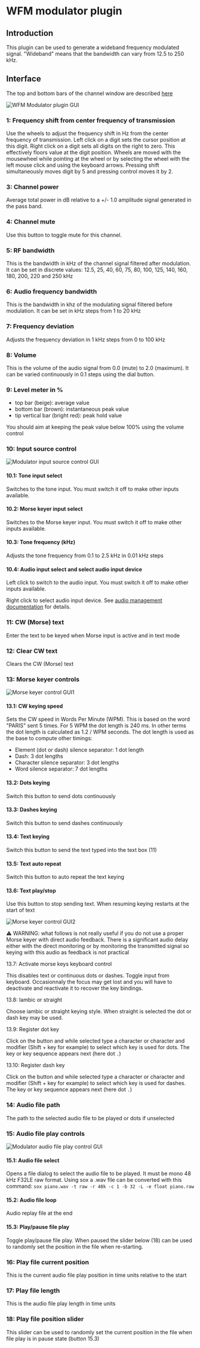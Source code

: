 <h1>WFM modulator plugin</h1>

<h2>Introduction</h2>

This plugin can be used to generate a wideband frequency modulated signal. "Wideband" means that the bandwidth can vary from 12.5 to 250 kHz.

<h2>Interface</h2>

The top and bottom bars of the channel window are described [here](../../../sdrgui/channel/readme.md)

![WFM Modulator plugin GUI](../../../doc/img/WFMMod_plugin.png)

<h3>1: Frequency shift from center frequency of transmission</h3>

Use the wheels to adjust the frequency shift in Hz from the center frequency of transmission. Left click on a digit sets the cursor position at this digit. Right click on a digit sets all digits on the right to zero. This effectively floors value at the digit position. Wheels are moved with the mousewheel while pointing at the wheel or by selecting the wheel with the left mouse click and using the keyboard arrows. Pressing shift simultaneously moves digit by 5 and pressing control moves it by 2.

<h3>3: Channel power</h3>

Average total power in dB relative to a +/- 1.0 amplitude signal generated in the pass band.

<h3>4: Channel mute</h3>

Use this button to toggle mute for this channel.

<h3>5: RF bandwidth</h3>

This is the bandwidth in kHz of the channel signal filtered after modulation. It can be set in discrete values: 12.5, 25, 40, 60, 75, 80, 100, 125, 140, 160, 180, 200, 220 and 250  kHz

<h3>6: Audio frequency bandwidth</h3>

This is the bandwidth in khz of the modulating signal filtered before modulation. It can be set in kHz steps from 1 to 20 kHz

<h3>7: Frequency deviation</h3>

Adjusts the frequency deviation in 1 kHz steps from 0 to 100 kHz

<h3>8: Volume</h3>

This is the volume of the audio signal from 0.0 (mute) to 2.0 (maximum). It can be varied continuously in 0.1 steps using the dial button.

<h3>9: Level meter in %</h3>

  - top bar (beige): average value
  - bottom bar (brown): instantaneous peak value
  - tip vertical bar (bright red): peak hold value

You should aim at keeping the peak value below 100% using the volume control

<h3>10: Input source control</h3>

![Modulator input source control GUI](../../../doc/img/ModControls.png)

<h4>10.1: Tone input select</h4>

Switches to the tone input. You must switch it off to make other inputs available.

<h4>10.2: Morse keyer input select</h4>

Switches to the Morse keyer input. You must switch it off to make other inputs available.

<h4>10.3: Tone frequency (kHz)</h4>

Adjusts the tone frequency from 0.1 to 2.5 kHz in 0.01 kHz steps

<h4>10.4: Audio input select and select audio input device</h4>

Left click to switch to the audio input. You must switch it off to make other inputs available.

Right click to select audio input device. See [audio management documentation](../../../sdrgui/audio.md) for details.

<h3>11: CW (Morse) text</h3>

Enter the text to be keyed when Morse input is active and in text mode

<h3>12: Clear CW text</h3>

Clears the CW (Morse) text

<h3>13: Morse keyer controls</h3>

![Morse keyer control GUI1](../../../doc/img/ModCWControls1.png)

<h4>13.1: CW keying speed</h4>

Sets the CW speed in Words Per Minute (WPM). This is based on the word "PARIS" sent 5 times. For 5 WPM the dot length is 240 ms. In other terms the dot length is calculated as 1.2 / WPM seconds. The dot length is used as the base to compute other timings:

  - Element (dot or dash) silence separator: 1 dot length
  - Dash: 3 dot lengths
  - Character silence separator: 3 dot lengths
  - Word silence separator: 7 dot lengths

<h4>13.2: Dots keying</h4>

Switch this button to send dots continuously

<h4>13.3: Dashes keying</h4>

Switch this button to send dashes continuously

<h4>13.4: Text keying</h4>

Switch this button to send the text typed into the text box (11)

<h4>13.5: Text auto repeat</h4>

Switch this button to auto repeat the text keying

<h4>13.6: Text play/stop</h4>

Use this button to stop sending text. When resuming keying restarts at the start of text

![Morse keyer control GUI2](../../../doc/img/ModCWControls2.png)

&#9888; WARNING: what follows is not really useful if you do not use a proper Morse keyer with direct audio feedback. There is a significant audio delay either with the direct monitoring or by monitoring the transmitted signal so keying with this audio as feedback is not practical

13.7: Activate morse keys keyboard control

This disables text or continuous dots or dashes. Toggle input from keyboard. Occasionnaly the focus may get lost and you will have to deactivate and reactivate it to recover the key bindings.

13.8: Iambic or straight

Choose iambic or straight keying style. When straight is selected the dot or dash key may be used.

13.9: Register dot key

Click on the button and while selected type a character or character and modifier (Shift + key for example) to select which key is used for dots. The key or key sequence appears next (here dot `.`)

13.10: Register dash key

Click on the button and while selected type a character or character and modifier (Shift + key for example) to select which key is used for dashes. The key or key sequence appears next (here dot `.`)

<h3>14: Audio file path</h3>

The path to the selected audio file to be played or dots if unselected

<h3>15: Audio file play controls</h3>

![Modulator audio file play control GUI](../../../doc/img/ModFileControls.png)

<h4>15.1: Audio file select</h4>

Opens a file dialog to select the audio file to be played. It must be mono 48 kHz F32LE raw format. Using sox a .wav file can be converted with this command: `sox piano.wav -t raw -r 48k -c 1 -b 32 -L -e float piano.raw`

<h4>15.2: Audio file loop</h4>

Audio replay file at the end

<h4>15.3: Play/pause file play</h4>

Toggle play/pause file play. When paused the slider below (18) can be used to randomly set the position in the file when re-starting.

<h3>16: Play file current position</h3>

This is the current audio file play position in time units relative to the start

<h3>17: Play file length</h3>

This is the audio file play length in time units

<h3>18: Play file position slider</h3>

This slider can be used to randomly set the current position in the file when file play is in pause state (button 15.3)
